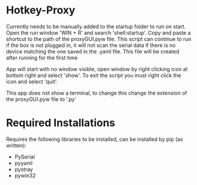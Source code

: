 # Hotkey-Proxy
Currently needs to be manually added to the startup folder to run on start. Open the run window 'WIN + R' and search 'shell:startup'. Copy and paste a shortcut to the path of the proxyGUI.pyw file. This script can continue to run if the box is not plugged in, it will not scan the serial data if there is no device matching the one saved in the .yaml file. This file will be created after running for the first time

App will start with no window visible, open window by right clicking icon at bottom right and select 'show'. To exit the script you must right click the icon and select 'quit'. 

This app does not show a terminal, to change this change the extension of the proxyGUI.pyw file to '.py'

# Required Installations
Requires the following libraries to be installed, can be installed by pip (as written):
* PySerial
* pyyaml
* pystray
* pywin32